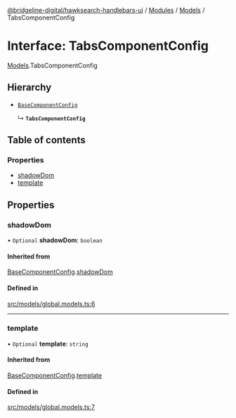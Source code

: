 [@bridgeline-digital/hawksearch-handlebars-ui](../README.md) / [Modules](../modules.md) / [Models](../modules/Models.md) / TabsComponentConfig

# Interface: TabsComponentConfig

[Models](../modules/Models.md).TabsComponentConfig

## Hierarchy

- [`BaseComponentConfig`](Models.BaseComponentConfig.md)

  ↳ **`TabsComponentConfig`**

## Table of contents

### Properties

- [shadowDom](Models.TabsComponentConfig.md#shadowdom)
- [template](Models.TabsComponentConfig.md#template)

## Properties

### shadowDom

• `Optional` **shadowDom**: `boolean`

#### Inherited from

[BaseComponentConfig](Models.BaseComponentConfig.md).[shadowDom](Models.BaseComponentConfig.md#shadowdom)

#### Defined in

[src/models/global.models.ts:6](https://bitbucket.org/bridgelinedigital/frontend-handlebars-ui/src/db3ebfe/src/models/global.models.ts#lines-6)

___

### template

• `Optional` **template**: `string`

#### Inherited from

[BaseComponentConfig](Models.BaseComponentConfig.md).[template](Models.BaseComponentConfig.md#template)

#### Defined in

[src/models/global.models.ts:7](https://bitbucket.org/bridgelinedigital/frontend-handlebars-ui/src/db3ebfe/src/models/global.models.ts#lines-7)
